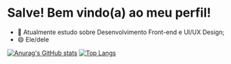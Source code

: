 
<h1> Salve! Bem vindo(a) ao meu perfil! </h1>

- 🌱 Atualmente estudo sobre Desenvolvimento Front-end e UI/UX Design;
- 😄 Ele/dele

[![Anurag's GitHub stats](https://github-readme-stats.vercel.app/api?username=MatheusSSWeb&count_private=true&show_icons=true&theme=dark&bg_color=#000000&hide_border=true)](https://github.com/anuraghazra/github-readme-stats) 
[![Top Langs](https://github-readme-stats.vercel.app/api/top-langs/?username=MatheusSSWeb&layout=compact&theme=dark)](https://github.com/MatheusSSWeb/github-readme-stats)
